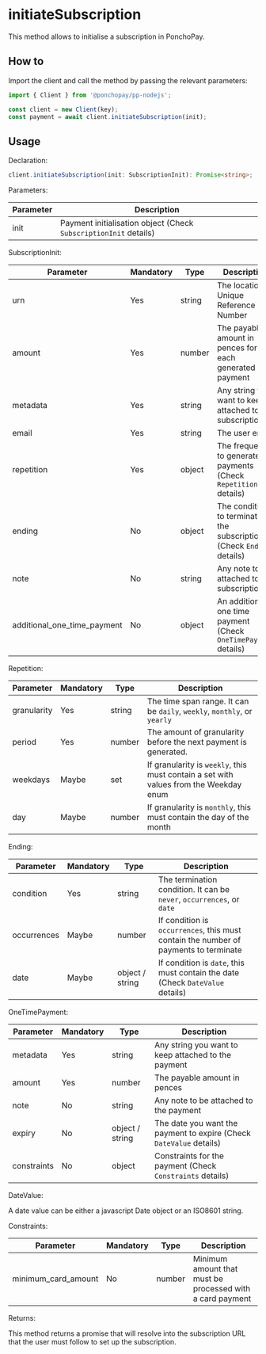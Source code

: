 # initiateSubscription

This method allows to initialise a subscription in PonchoPay.

## How to

Import the client and call the method by passing the relevant parameters:

```ts
import { Client } from '@ponchopay/pp-nodejs';

const client = new Client(key);
const payment = await client.initiateSubscription(init);
```

## Usage

Declaration:

```ts
client.initiateSubscription(init: SubscriptionInit): Promise<string>;
```

Parameters:

| Parameter | Description                                                      |
| --------- | ---------------------------------------------------------------- |
| init      | Payment initialisation object (Check `SubscriptionInit` details) |

SubscriptionInit:

| Parameter                   | Mandatory | Type   | Description                                                          |
| --------------------------- | --------- | ------ | -------------------------------------------------------------------- |
| urn                         | Yes       | string | The location Unique Reference Number                                 |
| amount                      | Yes       | number | The payable amount in pences for each generated payment              |
| metadata                    | Yes       | string | Any string you want to keep attached to the subscription             |
| email                       | Yes       | string | The user email                                                       |
| repetition                  | Yes       | object | The frequency to generate payments (Check `Repetition` details)      |
| ending                      | No        | object | The condition to terminate the subscription (Check `Ending` details) |
| note                        | No        | string | Any note to be attached to the subscription                          |
| additional_one_time_payment | No        | object | An additional one time payment (Check `OneTimePayment` details)      |

Repetition:

| Parameter   | Mandatory | Type   | Description                                                                           |
| ----------- | --------- | ------ | ------------------------------------------------------------------------------------- |
| granularity | Yes       | string | The time span range. It can be `daily`, `weekly`, `monthly`, or `yearly`             |
| period      | Yes       | number | The amount of granularity before the next payment is generated.                       |
| weekdays    | Maybe     | set    | If granularity is `weekly`, this must contain a set with values from the Weekday enum |
| day         | Maybe     | number | If granularity is `monthly`, this must contain the day of the month                   |

Ending:

| Parameter   | Mandatory | Type            | Description                                                                          |
| ----------- | --------- | --------------- | ------------------------------------------------------------------------------------ |
| condition   | Yes       | string          | The termination condition. It can be `never`, `occurrences`, or `date`               |
| occurrences | Maybe     | number          | If condition is `occurrences`, this must contain the number of payments to terminate |
| date        | Maybe     | object / string | If condition is `date`, this must contain the date (Check `DateValue` details)       |

OneTimePayment:

| Parameter   | Mandatory | Type            | Description                                                         |
| ----------- | --------- | --------------- | ------------------------------------------------------------------- |
| metadata    | Yes       | string          | Any string you want to keep attached to the payment                 |
| amount      | Yes       | number          | The payable amount in pences                                        |
| note        | No        | string          | Any note to be attached to the payment                              |
| expiry      | No        | object / string | The date you want the payment to expire (Check `DateValue` details) |
| constraints | No        | object          | Constraints for the payment (Check `Constraints` details)           |


DateValue:

A date value can be either a javascript Date object or an ISO8601 string.

Constraints:

| Parameter           | Mandatory | Type   | Description                                               |
| ------------------- | --------- | ------ | --------------------------------------------------------- |
| minimum_card_amount | No        | number | Minimum amount that must be processed with a card payment |

Returns:

This method returns a promise that will resolve into the subscription URL that the user must follow to set up the subscription.
